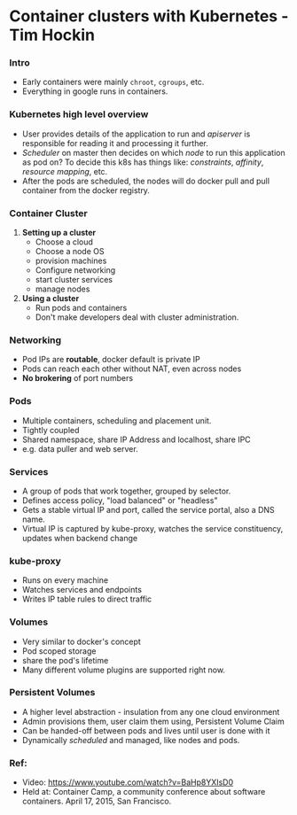 # Container clusters with Kubernetes - Tim Hockin

### Intro

- Early containers were mainly `chroot`, `cgroups`, etc.
- Everything in google runs in containers.

### Kubernetes high level overview

- User provides details of the application to run and *apiserver* is responsible for reading it and processing it further.
- *Scheduler* on master then decides on which *node* to run this application as pod on? To decide this k8s has things like: *constraints*, *affinity*, *resource mapping*, etc.
- After the pods are scheduled, the nodes will do docker pull and pull container from the docker registry.

### Container Cluster

1. **Setting up a cluster**
	- Choose a cloud
	- Choose a node OS
	- provision machines
	- Configure networking
	- start cluster services
	- manage nodes
2. **Using a cluster**
	- Run pods and containers
	- Don't make developers deal with cluster administration.

### Networking

- Pod IPs are **routable**, docker default is private IP
- Pods can reach each other without NAT, even across nodes
- **No brokering** of port numbers

### Pods

- Multiple containers, scheduling and placement unit.
- Tightly coupled
- Shared namespace, share IP Address and localhost, share IPC
- e.g. data puller and web server.

### Services

- A group of pods that work together, grouped by selector.
- Defines access policy, "load balanced" or "headless"
- Gets a stable virtual IP and port, called the service portal, also a DNS name.
- Virtual IP is captured by kube-proxy, watches the service constituency, updates when backend change

### kube-proxy

- Runs on every machine
- Watches services and endpoints
- Writes IP table rules to direct traffic

### Volumes

- Very similar to docker's concept
- Pod scoped storage
- share the pod's lifetime
- Many different volume plugins are supported right now.

### Persistent Volumes

- A higher level abstraction - insulation from any one cloud environment
- Admin provisions them, user claim them using, Persistent Volume Claim
- Can be handed-off between pods and lives until user is done with it
- Dynamically *scheduled*  and managed, like nodes and pods.

### Ref:

- Video: https://www.youtube.com/watch?v=BaHp8YXIsD0
- Held at: Container Camp, a community conference about software containers. April 17, 2015, San Francisco.